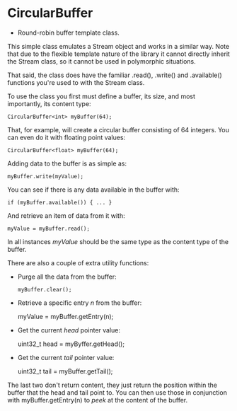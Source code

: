 CircularBuffer
==============

* Round-robin buffer template class.

This simple class emulates a Stream object and works in a similar way.  Note that
due to the flexible template nature of the library it cannot directly inherit the
Stream class, so it cannot be used in polymorphic situations.

That said, the class does have the familiar .read(), .write() and .available()
functions you're used to with the Stream class.

To use the class you first must define a buffer, its size, and most importantly, its
content type:

    CircularBuffer<int> myBuffer(64);

That, for example, will create a circular buffer consisting of 64 integers.  You can
even do it with floating point values:

    CircularBuffer<float> myBuffer(64);

Adding data to the buffer is as simple as:

    myBuffer.write(myValue);

You can see if there is any data available in the buffer with:

    if (myBuffer.available()) { ... }

And retrieve an item of data from it with:

    myValue = myBuffer.read();

In all instances *myValue* should be the same type as the content type of the buffer.

There are also a couple of extra utility functions:

* Purge all the data from the buffer:

    `myBuffer.clear();`

* Retrieve a specific entry *n* from the buffer:

    myValue = myBuffer.getEntry(n);

* Get the current *head* pointer value:

    uint32_t head = myByffer.getHead();

* Get the current *tail* pointer value:

    uint32_t tail = myBuffer.getTail();

The last two don't return content, they just return the position within the
buffer that the head and tail point to.  You can then use those in conjunction
with myBuffer.getEntry(n) to *peek* at the content of the buffer.

